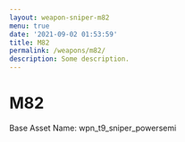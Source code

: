 ```yaml
---
layout: weapon-sniper-m82
menu: true
date: '2021-09-02 01:53:59'
title: M82
permalink: /weapons/m82/
description: Some description.
---
```


# M82

Base Asset Name: wpn_t9_sniper_powersemi